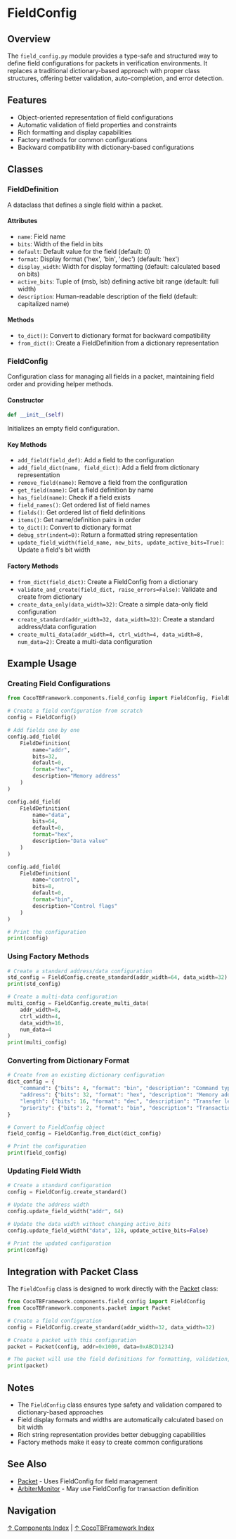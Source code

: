 # FieldConfig

## Overview

The `field_config.py` module provides a type-safe and structured way to define field configurations for packets in verification environments. It replaces a traditional dictionary-based approach with proper class structures, offering better validation, auto-completion, and error detection.

## Features

- Object-oriented representation of field configurations
- Automatic validation of field properties and constraints
- Rich formatting and display capabilities
- Factory methods for common configurations
- Backward compatibility with dictionary-based configurations

## Classes

### FieldDefinition

A dataclass that defines a single field within a packet.

#### Attributes

- `name`: Field name
- `bits`: Width of the field in bits
- `default`: Default value for the field (default: 0)
- `format`: Display format ('hex', 'bin', 'dec') (default: 'hex')
- `display_width`: Width for display formatting (default: calculated based on bits)
- `active_bits`: Tuple of (msb, lsb) defining active bit range (default: full width)
- `description`: Human-readable description of the field (default: capitalized name)

#### Methods

- `to_dict()`: Convert to dictionary format for backward compatibility
- `from_dict()`: Create a FieldDefinition from a dictionary representation

### FieldConfig

Configuration class for managing all fields in a packet, maintaining field order and providing helper methods.

#### Constructor

```python
def __init__(self)
```

Initializes an empty field configuration.

#### Key Methods

- `add_field(field_def)`: Add a field to the configuration
- `add_field_dict(name, field_dict)`: Add a field from dictionary representation
- `remove_field(name)`: Remove a field from the configuration
- `get_field(name)`: Get a field definition by name
- `has_field(name)`: Check if a field exists
- `field_names()`: Get ordered list of field names
- `fields()`: Get ordered list of field definitions
- `items()`: Get name/definition pairs in order
- `to_dict()`: Convert to dictionary format
- `debug_str(indent=0)`: Return a formatted string representation
- `update_field_width(field_name, new_bits, update_active_bits=True)`: Update a field's bit width

#### Factory Methods

- `from_dict(field_dict)`: Create a FieldConfig from a dictionary
- `validate_and_create(field_dict, raise_errors=False)`: Validate and create from dictionary
- `create_data_only(data_width=32)`: Create a simple data-only field configuration
- `create_standard(addr_width=32, data_width=32)`: Create a standard address/data configuration
- `create_multi_data(addr_width=4, ctrl_width=4, data_width=8, num_data=2)`: Create a multi-data configuration

## Example Usage

### Creating Field Configurations

```python
from CocoTBFramework.components.field_config import FieldConfig, FieldDefinition

# Create a field configuration from scratch
config = FieldConfig()

# Add fields one by one
config.add_field(
    FieldDefinition(
        name="addr",
        bits=32,
        default=0,
        format="hex",
        description="Memory address"
    )
)

config.add_field(
    FieldDefinition(
        name="data",
        bits=64,
        default=0,
        format="hex",
        description="Data value"
    )
)

config.add_field(
    FieldDefinition(
        name="control",
        bits=8,
        default=0,
        format="bin",
        description="Control flags"
    )
)

# Print the configuration
print(config)
```

### Using Factory Methods

```python
# Create a standard address/data configuration
std_config = FieldConfig.create_standard(addr_width=64, data_width=32)
print(std_config)

# Create a multi-data configuration
multi_config = FieldConfig.create_multi_data(
    addr_width=8,
    ctrl_width=4,
    data_width=16,
    num_data=4
)
print(multi_config)
```

### Converting from Dictionary Format

```python
# Create from an existing dictionary configuration
dict_config = {
    "command": {"bits": 4, "format": "bin", "description": "Command type"},
    "address": {"bits": 32, "format": "hex", "description": "Memory address"},
    "length": {"bits": 16, "format": "dec", "description": "Transfer length"},
    "priority": {"bits": 2, "format": "bin", "description": "Transaction priority"}
}

# Convert to FieldConfig object
field_config = FieldConfig.from_dict(dict_config)

# Print the configuration
print(field_config)
```

### Updating Field Width

```python
# Create a standard configuration
config = FieldConfig.create_standard()

# Update the address width
config.update_field_width("addr", 64)

# Update the data width without changing active_bits
config.update_field_width("data", 128, update_active_bits=False)

# Print the updated configuration
print(config)
```

## Integration with Packet Class

The `FieldConfig` class is designed to work directly with the [Packet](packet.md) class:

```python
from CocoTBFramework.components.field_config import FieldConfig
from CocoTBFramework.components.packet import Packet

# Create a field configuration
config = FieldConfig.create_standard(addr_width=32, data_width=32)

# Create a packet with this configuration
packet = Packet(config, addr=0x1000, data=0xABCD1234)

# The packet will use the field definitions for formatting, validation, etc.
print(packet)
```

## Notes

- The `FieldConfig` class ensures type safety and validation compared to dictionary-based approaches
- Field display formats and widths are automatically calculated based on bit width
- Rich string representation provides better debugging capabilities
- Factory methods make it easy to create common configurations

## See Also

- [Packet](packet.md) - Uses FieldConfig for field management
- [ArbiterMonitor](arbiter_monitor.md) - May use FieldConfig for transaction definition

## Navigation

[↑ Components Index](index.md) | [↑ CocoTBFramework Index](../index.md)
